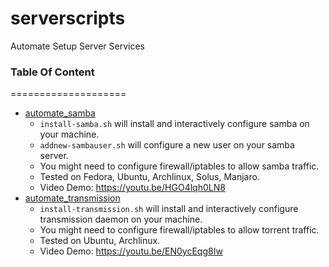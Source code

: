 # serverscripts
Automate Setup Server Services

### Table Of Content
====================
* [automate_samba](/automate_samba) 
    - `install-samba.sh` will install and interactively configure samba on your machine.
    - `addnew-sambauser.sh` will configure a new user on your samba server.
    - You might need to configure firewall/iptables to allow samba traffic.
    - Tested on Fedora, Ubuntu, Archlinux, Solus, Manjaro.
    - Video Demo: https://youtu.be/HGO4lqh0LN8
* [automate_transmission](/automate_transmission) 
    - `install-transmission.sh` will install and interactively configure transmission daemon on your machine.
    - You might need to configure firewall/iptables to allow torrent traffic.
    - Tested on Ubuntu, Archlinux.
    - Video Demo: https://youtu.be/EN0ycEqg8Iw

